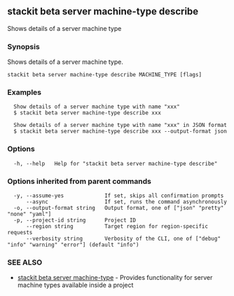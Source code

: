 ## stackit beta server machine-type describe

Shows details of a server machine type

### Synopsis

Shows details of a server machine type.

```
stackit beta server machine-type describe MACHINE_TYPE [flags]
```

### Examples

```
  Show details of a server machine type with name "xxx"
  $ stackit beta server machine-type describe xxx

  Show details of a server machine type with name "xxx" in JSON format
  $ stackit beta server machine-type describe xxx --output-format json
```

### Options

```
  -h, --help   Help for "stackit beta server machine-type describe"
```

### Options inherited from parent commands

```
  -y, --assume-yes             If set, skips all confirmation prompts
      --async                  If set, runs the command asynchronously
  -o, --output-format string   Output format, one of ["json" "pretty" "none" "yaml"]
  -p, --project-id string      Project ID
      --region string          Target region for region-specific requests
      --verbosity string       Verbosity of the CLI, one of ["debug" "info" "warning" "error"] (default "info")
```

### SEE ALSO

* [stackit beta server machine-type](./stackit_beta_server_machine-type.md)	 - Provides functionality for server machine types available inside a project

